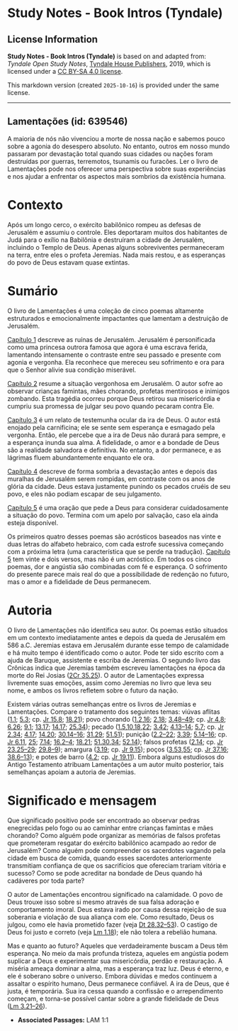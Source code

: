 # Study Notes - Book Intros (Tyndale)

## License Information

**Study Notes - Book Intros (Tyndale)** is based on and adapted from: _Tyndale Open Study Notes_, [Tyndale House Publishers](https://tyndaleopenresources.com/), 2019, which is licensed under a [CC BY-SA 4.0 license](https://creativecommons.org/licenses/by-sa/4.0/legalcode.en).

This markdown version (created `2025-10-16`) is provided under the same license.



--------------------------------

## Lamentações (id: 639546)

A maioria de nós não vivenciou a morte de nossa nação e sabemos pouco sobre a agonia do desespero absoluto. No entanto, outros em nosso mundo passaram por devastação total quando suas cidades ou nações foram destruídas por guerras, terremotos, tsunamis ou furacões. Ler o livro de Lamentações pode nos oferecer uma perspectiva sobre suas experiências e nos ajudar a enfrentar os aspectos mais sombrios da existência humana.

Contexto
========

Após um longo cerco, o exército babilônico rompeu as defesas de Jerusalém e assumiu o controle. Eles deportaram muitos dos habitantes de Judá para o exílio na Babilônia e destruíram a cidade de Jerusalém, incluindo o Templo de Deus. Apenas alguns sobreviventes permaneceram na terra, entre eles o profeta Jeremias. Nada mais restou, e as esperanças do povo de Deus estavam quase extintas.

Sumário
=======

O livro de Lamentações é uma coleção de cinco poemas altamente estruturados e emocionalmente impactantes que lamentam a destruição de Jerusalém.

[Capítulo 1](https://ref.ly/Lam1:1-Lam1:22) descreve as ruínas de Jerusalém. Jerusalém é personificada como uma princesa outrora famosa que agora é uma escrava ferida, lamentando intensamente o contraste entre seu passado e presente com agonia e vergonha. Ela reconhece que mereceu seu sofrimento e ora para que o Senhor alivie sua condição miserável.

[Capítulo 2](https://ref.ly/Lam2:1-Lam2:22) resume a situação vergonhosa em Jerusalém. O autor sofre ao observar crianças famintas, mães chorando, profetas mentirosos e inimigos zombando. Esta tragédia ocorreu porque Deus retirou sua misericórdia e cumpriu sua promessa de julgar seu povo quando pecaram contra Ele.

[Capítulo 3](https://ref.ly/Lam3:1-Lam3:66) é um relato de testemunha ocular da ira de Deus. O autor está enojado pela carnificina; ele se sente sem esperança e esmagado pela vergonha. Então, ele percebe que a ira de Deus não durará para sempre, e a esperança inunda sua alma. A fidelidade, o amor e a bondade de Deus são a realidade salvadora e definitiva. No entanto, a dor permanece, e as lágrimas fluem abundantemente enquanto ele ora.

[Capítulo 4](https://ref.ly/Lam4:1-Lam4:22) descreve de forma sombria a devastação antes e depois das muralhas de Jerusalém serem rompidas, em contraste com os anos de glória da cidade. Deus estava justamente punindo os pecados cruéis de seu povo, e eles não podiam escapar de seu julgamento.

[Capítulo 5](https://ref.ly/Lam5:1-Lam5:22) é uma oração que pede a Deus para considerar cuidadosamente a situação do povo. Termina com um apelo por salvação, caso ela ainda esteja disponível.

Os primeiros quatro desses poemas são acrósticos baseados nas vinte e duas letras do alfabeto hebraico, com cada estrofe sucessiva começando com a próxima letra (uma característica que se perde na tradução). [Capítulo 5](https://ref.ly/Lam5:1-Lam5:22) tem vinte e dois versos, mas não é um acróstico. Em todos os cinco poemas, dor e angústia são combinadas com fé e esperança. O sofrimento do presente parece mais real do que a possibilidade de redenção no futuro, mas o amor e a fidelidade de Deus permanecem.

Autoria
=======

O livro de Lamentações não identifica seu autor. Os poemas estão situados em um contexto imediatamente antes e depois da queda de Jerusalém em 586 a.C. Jeremias estava em Jerusalém durante esse tempo de calamidade e há muito tempo é identificado como o autor. Pode ter sido escrito com a ajuda de Baruque, assistente e escriba de Jeremias. O segundo livro das Crônicas indica que Jeremias também escreveu lamentações na época da morte do Rei Josias ([2Cr 35\.25](https://ref.ly/2Chr35:25)). O autor de Lamentações expressa livremente suas emoções, assim como Jeremias no livro que leva seu nome, e ambos os livros refletem sobre o futuro da nação.

Existem várias outras semelhanças entre os livros de Jeremias e Lamentações. Compare o tratamento dos seguintes temas: viúvas aflitas ([1\.1](https://ref.ly/Lam1:1); [5\.3](https://ref.ly/Lam5:3); cp. [Jr 15\.8](https://ref.ly/Jer15:8); [18\.21](https://ref.ly/Jer18:21)); povo chorando ([1\.2](https://ref.ly/Lam1:2),[16](https://ref.ly/Lam1:16); [2\.18](https://ref.ly/Lam2:18); [3\.48–49](https://ref.ly/Lam3:48-Lam3:49); cp. [Jr 4\.8](https://ref.ly/Jer4:8); [6\.26](https://ref.ly/Jer6:26); [9\.1](https://ref.ly/Jer9:1); [13\.17](https://ref.ly/Jer13:17); [14\.17](https://ref.ly/Jer14:17); [25\.34](https://ref.ly/Jer25:34)); pecado ([1\.5](https://ref.ly/Lam1:5),[10](https://ref.ly/Lam1:10),[18](https://ref.ly/Lam1:18),[22](https://ref.ly/Lam1:22); [3\.42](https://ref.ly/Lam3:42); [4\.13–14](https://ref.ly/Lam4:13-Lam4:14); [5\.7](https://ref.ly/Lam5:7); cp. [Jr 2\.34](https://ref.ly/Jer2:34); [4\.17](https://ref.ly/Jer4:17); [14\.20](https://ref.ly/Jer14:20); [30\.14–16](https://ref.ly/Jer30:14-Jer30:16); [31\.29](https://ref.ly/Jer31:29); [51\.51](https://ref.ly/Jer51:51)); punição ([2\.2–22](https://ref.ly/Lam2:2-Lam2:22); [3\.39](https://ref.ly/Lam3:39); [5\.14–16](https://ref.ly/Lam5:14-Lam5:16); cp. [Jr 6\.11](https://ref.ly/Jer6:11), [25](https://ref.ly/Jer6:25); [7\.14](https://ref.ly/Jer7:14); [16\.2–4](https://ref.ly/Jer16:2-Jer16:4); [18\.21](https://ref.ly/Jer18:21); [51\.30](https://ref.ly/Jer51:30),[34](https://ref.ly/Jer51:34); [52\.14](https://ref.ly/Jer52:14)); falsos profetas ([2\.14](https://ref.ly/Lam2:14); cp. [Jr 23\.25–29](https://ref.ly/Jer23:25-Jer23:29); [29\.8–9](https://ref.ly/Jer29:8-Jer29:9)); amargura ([3\.19](https://ref.ly/Lam3:19); cp. [Jr 9\.15](https://ref.ly/Jer9:15)); poços ([3\.53](https://ref.ly/Lam3:53),[55](https://ref.ly/Lam3:55); cp. [Jr 37\.16](https://ref.ly/Jer37:16); [38\.6–13](https://ref.ly/Jer38:6-Jer38:13)); e potes de barro ([4\.2](https://ref.ly/Lam4:2); cp. [Jr 19\.11](https://ref.ly/Jer19:11)). Embora alguns estudiosos do Antigo Testamento atribuam Lamentações a um autor muito posterior, tais semelhanças apoiam a autoria de Jeremias.

Significado e mensagem
======================

Que significado positivo pode ser encontrado ao observar pedras enegrecidas pelo fogo ou ao caminhar entre crianças famintas e mães chorando? Como alguém pode organizar as memórias de falsos profetas que prometeram resgatar do exército babilônico acampado ao redor de Jerusalém? Como alguém pode compreender os sacerdotes vagando pela cidade em busca de comida, quando esses sacerdotes anteriormente transmitiam confiança de que os sacrifícios que ofereciam trariam vitória e sucesso? Como se pode acreditar na bondade de Deus quando há cadáveres por toda parte?

O autor de Lamentações encontrou significado na calamidade. O povo de Deus trouxe isso sobre si mesmo através de sua falsa adoração e comportamento imoral. Deus estava irado por causa dessa rejeição de sua soberania e violação de sua aliança com ele. Como resultado, Deus os julgou, como ele havia prometido fazer (veja [Dt 28\.32–53](https://ref.ly/Deut28:32-Deut28:53)). O castigo de Deus foi justo e correto (veja [Lm 1\.18](https://ref.ly/Lam1:18)); ele não tolera a rebelião humana.

Mas e quanto ao futuro? Aqueles que verdadeiramente buscam a Deus têm esperança. No meio da mais profunda tristeza, aqueles em angústia podem suplicar a Deus e experimentar sua misericórdia, perdão e restauração. A miséria ameaça dominar a alma, mas a esperança traz luz. Deus é eterno, e ele é soberano sobre o universo. Embora dúvidas e medos continuem a assaltar o espírito humano, Deus permanece confiável. A ira de Deus, que é justa, é temporária. Sua ira cessa quando a confissão e o arrependimento começam, e torna\-se possível cantar sobre a grande fidelidade de Deus ([Lm 3\.21–26](https://ref.ly/Lam3:21-Lam3:26)).

* **Associated Passages:** LAM 1:1

